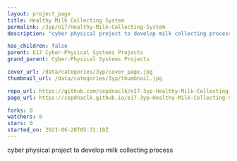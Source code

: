 ```yaml
---
layout: project_page
title: Healthy Milk Collecting System
permalink: /3yp/e17/Healthy-Milk-Collecting-System
description: "cyber physical project to develop milk collecting process "

has_children: false
parent: E17 Cyber-Physical Systems Projects
grand_parent: Cyber-Physical Systems Projects

cover_url: /data/categories/3yp/cover_page.jpg
thumbnail_url: /data/categories/3yp/thumbnail.jpg

repo_url: https://github.com/cepdnaclk/e17-3yp-Healthy-Milk-Collecting-System
page_url: https://cepdnaclk.github.io/e17-3yp-Healthy-Milk-Collecting-System

forks: 0
watchers: 0
stars: 0
started_on: 2021-06-28T05:31:18Z
---
```

cyber physical project to develop milk collecting process 

